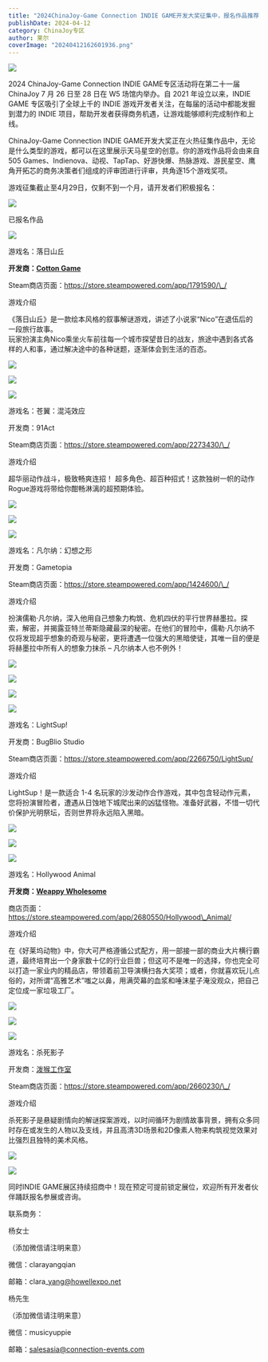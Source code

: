 ```yaml
---
title: "2024ChinaJoy-Game Connection INDIE GAME开发大奖征集中，报名作品推荐（三）"
publishDate: 2024-04-12
category: ChinaJoy专区
author: 莱尔
coverImage: "20240412162601936.png"
---
```


![](https://ec-net-1251389766.cos.ap-shanghai.myqcloud.com/wp-content/uploads/2024/04/20240412162538779-1024x435.png)

2024 ChinaJoy-Game Connection INDIE GAME专区活动将在第二十一届ChinaJoy 7 月 26 日至 28 日在 W5 场馆内举办。自 2021 年设立以来，INDIE GAME 专区吸引了全球上千的 INDIE 游戏开发者关注，在每届的活动中都能发掘到潜力的 INDIE 项目，帮助开发者获得商务机遇，让游戏能够顺利完成制作和上线。

ChinaJoy-Game Connection INDIE GAME开发大奖正在火热征集作品中，无论是什么类型的游戏，都可以在这里展示天马星空的创意。你的游戏作品将会由来自505 Games、Indienova、动视、TapTap、好游快爆、热脉游戏、游民星空、鹰角开拓芯的商务决策者们组成的评审团进行评审，共角逐15个游戏奖项。

游戏征集截止至4月29日，仅剩不到一个月，请开发者们积极报名：

![](https://ec-net-1251389766.cos.ap-shanghai.myqcloud.com/wp-content/uploads/2024/04/20240412162615763.jpg)

已报名作品

![](https://ec-net-1251389766.cos.ap-shanghai.myqcloud.com/wp-content/uploads/2024/04/20240412162622967-1024x576.jpg)

游戏名：落日山丘

**开发商：**[**Cotton Game**](https://store.steampowered.com/curator/41206640?snr=1_5_9__2000)

Steam商店页面：https://store.steampowered.com/app/1791590/\_/

游戏介绍

《落日山丘》是一款绘本风格的叙事解谜游戏，讲述了小说家“Nico”在退伍后的一段旅行故事。  
玩家扮演主角Nico乘坐火车前往每一个城市探望昔日的战友，旅途中遇到各式各样的人和事，通过解决途中的各种谜题，逐渐体会到生活的百态。

![](https://ec-net-1251389766.cos.ap-shanghai.myqcloud.com/wp-content/uploads/2024/04/20240412162633460-1024x575.png)

![](https://ec-net-1251389766.cos.ap-shanghai.myqcloud.com/wp-content/uploads/2024/04/20240412162635327-1024x576.png)

![](https://ec-net-1251389766.cos.ap-shanghai.myqcloud.com/wp-content/uploads/2024/04/20240412162659518-1024x587.jpg)

游戏名：苍翼：混沌效应

开发商：91Act

Steam商店页面：https://store.steampowered.com/app/2273430/\_/

游戏介绍

超华丽动作战斗，极致畅爽连招！ 超多角色、超百种招式！这款独树一帜的动作Rogue游戏将带给你酣畅淋漓的超预期体验。

![](https://ec-net-1251389766.cos.ap-shanghai.myqcloud.com/wp-content/uploads/2024/04/20240412162743150-1024x576.png)

![](https://ec-net-1251389766.cos.ap-shanghai.myqcloud.com/wp-content/uploads/2024/04/20240412162745964-1024x573.png)

![](https://ec-net-1251389766.cos.ap-shanghai.myqcloud.com/wp-content/uploads/2024/04/20240412162747547-1024x576.png)

游戏名：凡尔纳：幻想之形

开发商：Gametopia

Steam商店页面：https://store.steampowered.com/app/1424600/\_/

游戏介绍

扮演儒勒·凡尔纳，深入他用自己想象力构筑、危机四伏的平行世界赫墨拉。探索，解密，并揭露亚特兰蒂斯隐藏最深的秘密。在他们的冒险中，儒勒·凡尔纳不仅将发现超乎想象的奇观与秘密，更将遭遇一位强大的黑暗使徒，其唯一目的便是将赫墨拉中所有人的想象力抹杀 – 凡尔纳本人也不例外！

![](https://ec-net-1251389766.cos.ap-shanghai.myqcloud.com/wp-content/uploads/2024/04/20240412162750597-1024x576.png)

![](https://ec-net-1251389766.cos.ap-shanghai.myqcloud.com/wp-content/uploads/2024/04/20240412162751467-1024x576.png)

![](https://ec-net-1251389766.cos.ap-shanghai.myqcloud.com/wp-content/uploads/2024/04/20240412162755930.png)

![](blob:https://www.easecation.net/b5f07390-f237-4983-8150-f71ec584a092)

游戏名：LightSup!

开发商：BugBlio Studio

Steam商店页面：https://store.steampowered.com/app/2266750/LightSup/

游戏介绍

LightSup！是一款适合 1-4 名玩家的沙发动作合作游戏，其中包含轻动作元素，您将扮演冒险者，遭遇从日蚀地下城爬出来的凶猛怪物。准备好武器，不惜一切代价保护光明祭坛，否则世界将永远陷入黑暗。

![](https://ec-net-1251389766.cos.ap-shanghai.myqcloud.com/wp-content/uploads/2024/04/20240412162819584-1024x572.png)

![](https://ec-net-1251389766.cos.ap-shanghai.myqcloud.com/wp-content/uploads/2024/04/20240412162830968-1024x577.png)

![](https://ec-net-1251389766.cos.ap-shanghai.myqcloud.com/wp-content/uploads/2024/04/20240412162832318.png)

游戏名：Hollywood Animal

**开发商：**[**Weappy Wholesome**](https://store.steampowered.com/developer/weappy?snr=1_5_9__2000)

商店页面：https://store.steampowered.com/app/2680550/Hollywood\_Animal/

游戏介绍

在《好莱坞动物》中，你大可严格遵循公式配方，用一部接一部的商业大片横行霸道，最终培育出一个身家数十亿的行业巨兽；但这可不是唯一的选择，你也完全可以打造一家业内的精品店，带领着前卫导演横扫各大奖项；或者，你就喜欢玩儿点俗的，对所谓“高雅艺术”嗤之以鼻，用满荧幕的血浆和唾沫星子淹没观众，把自己定位成一家垃圾工厂。

![](https://ec-net-1251389766.cos.ap-shanghai.myqcloud.com/wp-content/uploads/2024/04/20240412162835428-1024x572.png)

![](https://ec-net-1251389766.cos.ap-shanghai.myqcloud.com/wp-content/uploads/2024/04/20240412162837746-1024x575.png)

![](https://ec-net-1251389766.cos.ap-shanghai.myqcloud.com/wp-content/uploads/2024/04/20240412162839818-1024x576.png)

游戏名：杀死影子

开发商：[泼猴工作室](https://store.steampowered.com/search/?developer=%E6%B3%BC%E7%8C%B4%E5%B7%A5%E4%BD%9C%E5%AE%A4&snr=1_5_9__2000)

Steam商店页面：https://store.steampowered.com/app/2660230/\_/

游戏介绍

杀死影子是悬疑剧情向的解谜探案游戏，以时间循环为剧情故事背景，拥有众多同时存在或发生的人物以及支线，并且高清3D场景和2D像素人物来构筑视觉效果对比强烈且独特的美术风格。

![](https://ec-net-1251389766.cos.ap-shanghai.myqcloud.com/wp-content/uploads/2024/04/20240412162842420-1024x573.png)

![](https://ec-net-1251389766.cos.ap-shanghai.myqcloud.com/wp-content/uploads/2024/04/20240412162844400-1024x574.png)

同时INDIE GAME展区持续招商中！现在预定可提前锁定展位，欢迎所有开发者伙伴踊跃报名参展或咨询。

联系商务：                 

杨女士

（添加微信请注明来意）

微信：clarayangqian

邮箱：clara\_yang@howellexpo.net

杨先生

（添加微信请注明来意）

微信：musicyuppie

邮箱：salesasia@connection-events.com
